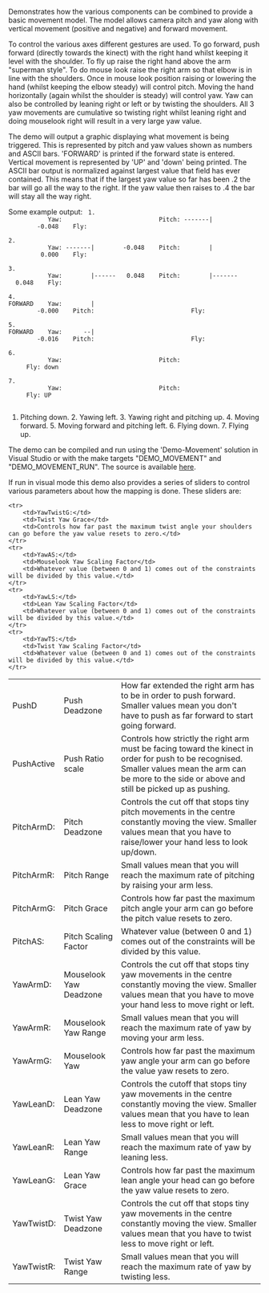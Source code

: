 Demonstrates how the various components can be combined to provide a basic movement model. The model allows camera pitch and yaw along with vertical movement (positive and negative) and forward movement.

To control the various axes different gestures are used. To go forward, push forward (directly towards the kinect) with the right hand whilst keeping it level with the shoulder. To fly up raise the right hand above the arm "superman style". To do mouse look raise the right arm so that elbow is in line with the shoulders. Once in mouse look position raising or lowering the hand (whilst keeping the elbow steady) will control pitch. Moving the hand horizontally (again whilst the shoulder is steady) will control yaw. Yaw can also be controlled by leaning right or left or by twisting the shoulders. All 3 yaw movements are cumulative so twisting right whilst leaning right and doing mouselook right will result in a very large yaw value.

The demo will output a graphic displaying what movement is being triggered. This is represented by pitch and yaw values shown as numbers and ASCII bars. 'FORWARD' is printed if the forward state is entered. Vertical movement is represented by 'UP' and 'down' being printed. The ASCII bar output is normalized against largest value that field has ever contained. This means that if the largest yaw value so far has been .2 the bar will go all the way to the right. If the yaw value then raises to .4 the bar will stay all the way right.

Some example output:
<code>
	1. &nbsp;&nbsp;&nbsp;&nbsp;&nbsp;&nbsp;&nbsp;&nbsp;&nbsp;&nbsp;&nbsp;Yaw:&nbsp;&nbsp;&nbsp;&nbsp;&nbsp;&nbsp;&nbsp;&nbsp;&nbsp;&nbsp;&nbsp;&nbsp;&nbsp;&nbsp;&nbsp;&nbsp;&nbsp;&nbsp;&nbsp;&nbsp;&nbsp;&nbsp;&nbsp;&nbsp;&nbsp;&nbsp;&nbsp;Pitch:&nbsp;-------|&nbsp;&nbsp;&nbsp;&nbsp;&nbsp;&nbsp;&nbsp;&nbsp;-0.048&nbsp;&nbsp;&nbsp;&nbsp;Fly:<br>
	2. &nbsp;&nbsp;&nbsp;&nbsp;&nbsp;&nbsp;&nbsp;&nbsp;&nbsp;&nbsp;&nbsp;Yaw:&nbsp;-------|&nbsp;&nbsp;&nbsp;&nbsp;&nbsp;&nbsp;&nbsp;&nbsp;-0.048&nbsp;&nbsp;&nbsp;&nbsp;Pitch:&nbsp;&nbsp;&nbsp;&nbsp;&nbsp;&nbsp;&nbsp;&nbsp;|&nbsp;&nbsp;&nbsp;&nbsp;&nbsp;&nbsp;&nbsp;&nbsp;&nbsp;0.000&nbsp;&nbsp;&nbsp;&nbsp;Fly:<br>
	3. &nbsp;&nbsp;&nbsp;&nbsp;&nbsp;&nbsp;&nbsp;&nbsp;&nbsp;&nbsp;&nbsp;Yaw:&nbsp;&nbsp;&nbsp;&nbsp;&nbsp;&nbsp;&nbsp;&nbsp;|------&nbsp;&nbsp;&nbsp;0.048&nbsp;&nbsp;&nbsp;&nbsp;Pitch:&nbsp;&nbsp;&nbsp;&nbsp;&nbsp;&nbsp;&nbsp;&nbsp;|-------&nbsp;&nbsp;0.048&nbsp;&nbsp;&nbsp;&nbsp;Fly:<br>
	4. FORWARD&nbsp;&nbsp;&nbsp;&nbsp;Yaw:&nbsp;&nbsp;&nbsp;&nbsp;&nbsp;&nbsp;&nbsp;&nbsp;|&nbsp;&nbsp;&nbsp;&nbsp;&nbsp;&nbsp;&nbsp;&nbsp;-0.000&nbsp;&nbsp;&nbsp;&nbsp;Pitch:&nbsp;&nbsp;&nbsp;&nbsp;&nbsp;&nbsp;&nbsp;&nbsp;&nbsp;&nbsp;&nbsp;&nbsp;&nbsp;&nbsp;&nbsp;&nbsp;&nbsp;&nbsp;&nbsp;&nbsp;&nbsp;&nbsp;&nbsp;&nbsp;&nbsp;&nbsp;&nbsp;Fly:<br>
	5. FORWARD&nbsp;&nbsp;&nbsp;&nbsp;Yaw:&nbsp;&nbsp;&nbsp;&nbsp;&nbsp;&nbsp;--|&nbsp;&nbsp;&nbsp;&nbsp;&nbsp;&nbsp;&nbsp;&nbsp;-0.016&nbsp;&nbsp;&nbsp;&nbsp;Pitch:&nbsp;&nbsp;&nbsp;&nbsp;&nbsp;&nbsp;&nbsp;&nbsp;&nbsp;&nbsp;&nbsp;&nbsp;&nbsp;&nbsp;&nbsp;&nbsp;&nbsp;&nbsp;&nbsp;&nbsp;&nbsp;&nbsp;&nbsp;&nbsp;&nbsp;&nbsp;&nbsp;Fly:<br>
	6. &nbsp;&nbsp;&nbsp;&nbsp;&nbsp;&nbsp;&nbsp;&nbsp;&nbsp;&nbsp;&nbsp;Yaw:&nbsp;&nbsp;&nbsp;&nbsp;&nbsp;&nbsp;&nbsp;&nbsp;&nbsp;&nbsp;&nbsp;&nbsp;&nbsp;&nbsp;&nbsp;&nbsp;&nbsp;&nbsp;&nbsp;&nbsp;&nbsp;&nbsp;&nbsp;&nbsp;&nbsp;&nbsp;&nbsp;Pitch:&nbsp;&nbsp;&nbsp;&nbsp;&nbsp;&nbsp;&nbsp;&nbsp;&nbsp;&nbsp;&nbsp;&nbsp;&nbsp;&nbsp;&nbsp;&nbsp;&nbsp;&nbsp;&nbsp;&nbsp;&nbsp;&nbsp;&nbsp;&nbsp;&nbsp;&nbsp;&nbsp;Fly:&nbsp;down<br>
	7. &nbsp;&nbsp;&nbsp;&nbsp;&nbsp;&nbsp;&nbsp;&nbsp;&nbsp;&nbsp;&nbsp;Yaw:&nbsp;&nbsp;&nbsp;&nbsp;&nbsp;&nbsp;&nbsp;&nbsp;&nbsp;&nbsp;&nbsp;&nbsp;&nbsp;&nbsp;&nbsp;&nbsp;&nbsp;&nbsp;&nbsp;&nbsp;&nbsp;&nbsp;&nbsp;&nbsp;&nbsp;&nbsp;&nbsp;Pitch:&nbsp;&nbsp;&nbsp;&nbsp;&nbsp;&nbsp;&nbsp;&nbsp;&nbsp;&nbsp;&nbsp;&nbsp;&nbsp;&nbsp;&nbsp;&nbsp;&nbsp;&nbsp;&nbsp;&nbsp;&nbsp;&nbsp;&nbsp;&nbsp;&nbsp;&nbsp;&nbsp;Fly:&nbsp;UP<br>
</code>
1. Pitching down.  2. Yawing left.  3. Yawing right and pitching up.  4. Moving forward.  5. Moving forward and pitching left.  6. Flying down.  7. Flying up.

The demo can be compiled and run using the 'Demo-Movement' solution in Visual Studio or with the make targets "DEMO_MOVEMENT" and "DEMO_MOVEMENT_RUN". The source is available <a href="http://www.cs.st-andrews.ac.uk/~johnmcc/Documentation-Full/_movement_demo_2main_8cpp_source.html">here</a>.

If run in visual mode this demo also provides a series of sliders to control various parameters about how the mapping is done. These sliders are:
<table>
	<tr>
		<td>PushD</td>
		<td>Push Deadzone</td>
		<td>How far extended the right arm has to be in order to push forward. Smaller values mean you don't have to push as far forward to start going forward.</td>
	</tr>
	<tr>
		<td>PushActive</td>
		<td>Push Ratio scale</td>
		<td>Controls how strictly the right arm must be facing toward the kinect in order for push to be recognised. Smaller values mean the arm can be more to the side or above and still be picked up as pushing.</td>
	</tr>
	<tr>
		<td>PitchArmD:</td>
		<td>Pitch Deadzone</td>
		<td>Controls the cut off that stops tiny pitch movements in the centre constantly moving the view. Smaller values mean that you have to raise/lower your hand less to look up/down.</td>
	</tr>
	<tr>
		<td>PitchArmR:</td>
		<td>Pitch Range</td>
		<td>Small values mean that you will reach the maximum rate of pitching by raising your arm less.</td>
	</tr>
	<tr>
		<td>PitchArmG:</td>
		<td>Pitch Grace</td>
		<td>Controls how far past the maximum pitch angle your arm can go before the pitch value resets to zero.</td>
	</tr>
	<tr>
		<td>PitchAS:</td>
		<td>Pitch Scaling Factor</td>
		<td>Whatever value (between 0 and 1) comes out of the constraints will be divided by this value.</td>
	</tr>
	<tr>
		<td>YawArmD:</td>
		<td>Mouselook Yaw Deadzone</td>
		<td>Controls the cut off that stops tiny yaw movements in the centre constantly moving the view. Smaller values mean that you have to move your hand less to move right or left.</td>
	</tr>
	<tr>
		<td>YawArmR:</td>
		<td>Mouselook Yaw Range</td>
		<td>Small values mean that you will reach the maximum rate of yaw by moving your arm less.</td>
	</tr>
	<tr>
		<td>YawArmG:</td>
		<td>Mouselook Yaw </td>
		<td>Controls how far past the maximum yaw angle your arm can go before the value yaw resets to zero.</td>
	</tr>
	<tr>
		<td>YawLeanD:</td>
		<td>Lean Yaw Deadzone</td>
		<td>Controls the cutoff that stops tiny yaw movements in the centre constantly moving the view. Smaller values mean that you have to lean less to move right or left.</td>
	</tr>
	<tr>
		<td>YawLeanR:</td>
		<td>Lean Yaw Range</td>
		<td>Small values mean that you will reach the maximum rate of yaw by leaning less.</td>
	</tr>
	<tr>
		<td>YawLeanG:</td>
		<td>Lean Yaw Grace</td>
		<td>Controls how far past the maximum lean angle your head can go before the yaw value resets to zero.</td>
	</tr>
	<tr>
		<td>YawTwistD:</td>
		<td>Twist Yaw Deadzone</td>
		<td>Controls the cut off that stops tiny yaw movements in the centre constantly moving the view. Smaller values mean that you have to twist less to move right or left.</td>
	</tr>
	<tr>
		<td>YawTwistR:</td>
		<td>Twist Yaw Range</td>
		<td>Small values mean that you will reach the maximum rate of yaw by twisting less.</td>
	</tr>
	
	<tr>
		<td>YawTwistG:</td>
		<td>Twist Yaw Grace</td>
		<td>Controls how far past the maximum twist angle your shoulders can go before the yaw value resets to zero.</td>
	</tr>
	<tr>
		<td>YawAS:</td>
		<td>Mouselook Yaw Scaling Factor</td>
		<td>Whatever value (between 0 and 1) comes out of the constraints will be divided by this value.</td>
	</tr>
	<tr>
		<td>YawLS:</td>
		<td>Lean Yaw Scaling Factor</td>
		<td>Whatever value (between 0 and 1) comes out of the constraints will be divided by this value.</td>
	</tr>
	<tr>
		<td>YawTS:</td>
		<td>Twist Yaw Scaling Factor</td>
		<td>Whatever value (between 0 and 1) comes out of the constraints will be divided by this value.</td>
	</tr>
</table>

